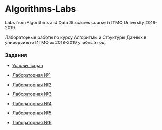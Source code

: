 # Algorithms-Labs
Labs from Algorithms and Data Structures course in ITMO University 2018-2019.

Лабораторные работы по курсу Алгоритмы и Структуры Данных в университете ИТМО за 2018-2019 учебный год.

### Задания

 * [Условия задач](https://github.com/pavponn/Algorithms-Labs/tree/master/Statements)
 
 * [Лабораторная №1](https://github.com/pavponn/Algorithms-Labs/tree/master/AlgoLab2-1/src)
 
 * [Лабораторная №2](https://github.com/pavponn/Algorithms-Labs/tree/master/AlgoLab2-2/src)
 
 * [Лабораторная №3](https://github.com/pavponn/Algorithms-Labs/tree/master/AlgoLab2-3/src)
 
 * [Лабораторная №4](https://github.com/pavponn/Algorithms-Labs/tree/master/AlgoLab2-4/src)
 
 * [Лабораторная №5](https://github.com/pavponn/Algorithms-Labs/tree/master/AlgoLab2-5/src)
 
 * [Лабораторная №6](https://github.com/pavponn/Algorithms-Labs/tree/master/AlgoLab2-6/src)
